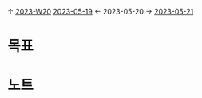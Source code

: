 
↑ [2023-W20](2023-W20.md)
[2023-05-19](2023-05-19.md) ← 2023-05-20 → [2023-05-21](2023-05-21.md)


# 목표



# 노트




